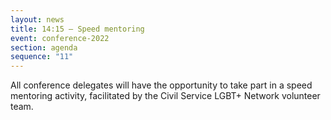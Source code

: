 ```yaml
---
layout: news
title: 14:15 – Speed mentoring
event: conference-2022
section: agenda
sequence: "11"
---
```

All conference delegates will have the opportunity to take part in a speed mentoring activity, facilitated by the Civil Service LGBT+ Network volunteer team.
